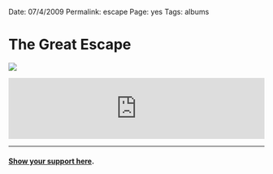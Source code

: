 
Date: 07/4/2009
Permalink: escape
Page: yes
Tags: albums

# The Great Escape

![][image-1]

<iframe style="border: 0; width: 100%; height: 120px;" src="http://bandcamp.com/EmbeddedPlayer/album=3848718587/size=large/bgcol=ffffff/linkcol=333333/tracklist=false/artwork=none/transparent=true/" seamless><a href="http://nashp.bandcamp.com/album/the-great-escape">The Great Escape by NASHP</a></iframe>

---- 

#### [Show your support here][1].

[1]:	money

[image-1]:	http://media.tumblr.com/301ba67b7d2a7131a514921e76c3a5f2/tumblr_inline_mhaquosWIu1qz4rgp.jpg